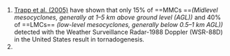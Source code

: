 
1. [Trapp et al. (2005)](https://journals.ametsoc.org/view/journals/mwre/146/4/mwr-d-17-0254.1.xml?tab_body=fulltext-display#bib53) have shown that only 15% of ==MMCs ==*(Midlevel mesocyclones, generally at 1–5 km above ground level (AGL))* and 40% of ==LMCs== *(low-level mesocyclones, generally below 0.5–1 km AGL))* detected with the Weather Surveillance Radar-1988 Doppler (WSR-88D) in the United States result in tornadogenesis.
2. 
